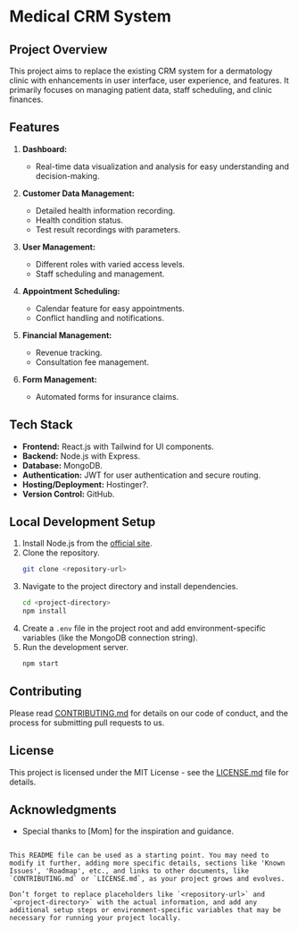 # Medical CRM System

## Project Overview

This project aims to replace the existing CRM system for a dermatology clinic with enhancements in user interface, user experience, and features. It primarily focuses on managing patient data, staff scheduling, and clinic finances.

## Features
1. **Dashboard:**
   - Real-time data visualization and analysis for easy understanding and decision-making.

2. **Customer Data Management:**
   - Detailed health information recording.
   - Health condition status.
   - Test result recordings with parameters.

3. **User Management:**
   - Different roles with varied access levels.
   - Staff scheduling and management.

4. **Appointment Scheduling:**
   - Calendar feature for easy appointments.
   - Conflict handling and notifications.

5. **Financial Management:**
   - Revenue tracking.
   - Consultation fee management.

6. **Form Management:**
   - Automated forms for insurance claims.

## Tech Stack
- **Frontend:** React.js with Tailwind for UI components.
- **Backend:** Node.js with Express.
- **Database:** MongoDB.
- **Authentication:** JWT for user authentication and secure routing.
- **Hosting/Deployment:** Hostinger?.
- **Version Control:** GitHub.

## Local Development Setup
1. Install Node.js from the [official site](https://nodejs.org/).
2. Clone the repository.
   ```sh
   git clone <repository-url>
   ```
3. Navigate to the project directory and install dependencies.
   ```sh
   cd <project-directory>
   npm install
   ```
4. Create a `.env` file in the project root and add environment-specific variables (like the MongoDB connection string).
5. Run the development server.
   ```sh
   npm start
   ```

## Contributing
Please read [CONTRIBUTING.md](CONTRIBUTING.md) for details on our code of conduct, and the process for submitting pull requests to us.

## License
This project is licensed under the MIT License - see the [LICENSE.md](LICENSE.md) file for details.

## Acknowledgments
- Special thanks to [Mom] for the inspiration and guidance.
```

This README file can be used as a starting point. You may need to modify it further, adding more specific details, sections like 'Known Issues', 'Roadmap', etc., and links to other documents, like `CONTRIBUTING.md` or `LICENSE.md`, as your project grows and evolves.

Don’t forget to replace placeholders like `<repository-url>` and `<project-directory>` with the actual information, and add any additional setup steps or environment-specific variables that may be necessary for running your project locally.
